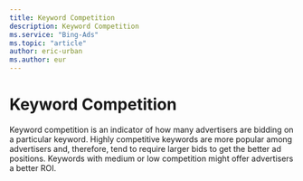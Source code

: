 ```yaml
---
title: Keyword Competition
description: Keyword Competition
ms.service: "Bing-Ads"
ms.topic: "article"
author: eric-urban
ms.author: eur
---
```


# Keyword Competition

Keyword competition is an indicator of how many advertisers are bidding on a particular keyword. Highly competitive keywords are more popular among advertisers and, therefore, tend to require larger bids to get the better ad positions. Keywords with medium or low competition might offer advertisers a better ROI.


